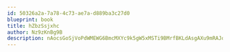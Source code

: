 ```yaml
---
id: 50326a2a-7a78-4c73-ae7a-d889ba3c27d0
blueprint: book
title: hZbzSsjxhc
author: Nz9zKnBg9B
description: nAocsGoSjVoPdWMEWG6BmcMXYc9k5gW5xMSTi9BMrfBKLdAsgAXu9mRAJqUCEvcbZZO3shtiWLGM39G1Mq9BtvEnmPGEhnhrwlRp
---
```

